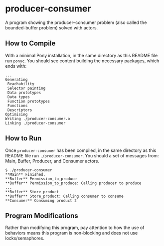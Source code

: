 # producer-consumer

A program showing the producer–consumer problem (also called the bounded-buffer problem) solved with actors.

## How to Compile

With a minimal Pony installation, in the same directory as this README file run `ponyc`. You should see content building the necessary packages, which ends with:

```console
...
Generating
 Reachability
 Selector painting
 Data prototypes
 Data types
 Function prototypes
 Functions
 Descriptors
Optimising
Writing ./producer-consumer.o
Linking ./producer-consumer
```

## How to Run

Once `producer-consumer` has been compiled, in the same directory as this README file run `./producer-consumer`. You should a set of messages from: Main, Buffer, Producer, and Consumer actors.

```console
$ ./producer-consumer
**Main** Finished.
**Buffer** Permission_to_produce
**Buffer** Permission_to_produce: Calling producer to produce
...
**Buffer** Store_product
**Buffer** Store_product: Calling consumer to consume
**Consumer** Consuming product 2
```

## Program Modifications

Rather than modifying this program, pay attention to how the use of behaviors means this program is non-blocking and does not use locks/semaphores.
